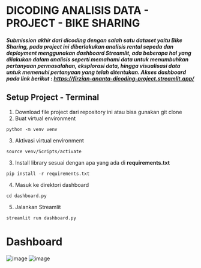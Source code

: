 # DICODING ANALISIS DATA - PROJECT - BIKE SHARING 
##### Submission akhir dari dicoding dengan salah satu dataset yaitu **Bike Sharing**, pada project ini diberlakukan analisis rental sepeda dan deployment menggunakan dashboard Streamlit, ada beberapa hal yang dilakukan dalam analisis seperti memahami data untuk menumbuhkan pertanyaan permasalahan, eksplorasi data, hingga visualisasi data untuk memenuhi pertanyaan yang telah ditentukan. Akses dashboard pada link berikut : https://firzian-ananta-dicoding-project.streamlit.app/

## Setup Project - Terminal
1. Download file project dari repository ini atau bisa gunakan git clone
2. Buat virtual environment
  ```
  python -m venv venv
  ```
3. Aktivasi virtual environment
  ```
  source venv/Scripts/activate
  ```
3. Install library sesuai dengan apa yang ada di **requirements.txt**
  ```
  pip install -r requirements.txt
  ```
4. Masuk ke direktori dashboard
  ```
  cd dashboard.py
  ```
5. Jalankan Streamlit
  ```
  streamlit run dashboard.py
  ```

# Dashboard
![image](https://github.com/user-attachments/assets/9fa870c5-6cfa-45ea-bbfe-6ad971e1c98e)
![image](https://github.com/user-attachments/assets/4319561d-e60b-4260-99e8-06b51682f988)

